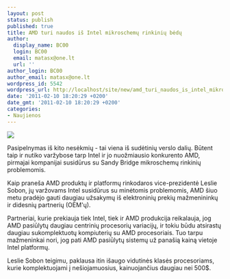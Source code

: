 ```yaml
---
layout: post
status: publish
published: true
title: AMD turi naudos iš Intel mikroschemų rinkinių bėdų
author:
  display_name: BC00
  login: BC00
  email: matasx@one.lt
  url: ''
author_login: BC00
author_email: matasx@one.lt
wordpress_id: 5542
wordpress_url: http://localhost/site/new/amd_turi_naudos_is_intel_mikroschemu_rinkiniu_bedu/
date: '2011-02-10 18:20:29 +0200'
date_gmt: '2011-02-10 18:20:29 +0200'
categories:
- Naujienos
---
```

<div class="imgright"><img src="http://technews.lt/upload/18910.jpg"  /></div>
<p>Pasipelnymas iš kito nesėkmių - tai viena iš sudėtinių verslo dalių. Būtent taip ir nutiko varžybose tarp Intel ir jo nuožmiausio konkurento AMD, pirmajai kompanijai susidūrus su Sandy Bridge mikroschemų rinkinių problemomis.</p>
<p>Kaip praneša AMD produktų ir platformų rinkodaros vice-prezidentė Leslie Sobon, jų varžovams Intel susidūrus su minėtomis problemomis, AMD šiuo metu pradėjo gauti daugiau užsakymų iš elektroninių prekių mažmenininkų ir didesnių partnerių (OEM'ų).</p>
<p>Partneriai, kurie prekiauja tiek Intel, tiek ir AMD produkcija reikalauja, jog AMD pasiūlytų daugiau centrinių procesorių variacijų, ir tokiu būdu atsirastų daugiau sukomplektuotų kompiuterių su AMD procesoriais. Tuo tarpu mažmeninkai nori, jog pati AMD pasiūlytų sistemų už panašią kainą vietoje Intel platformų.</p>
<p>Leslie Sobon teigimu, paklausa itin išaugo vidutinės klasės procesoriams, kurie komplektuojami į nešiojamuosius, kainuojančius daugiau nei 500$.</p>
